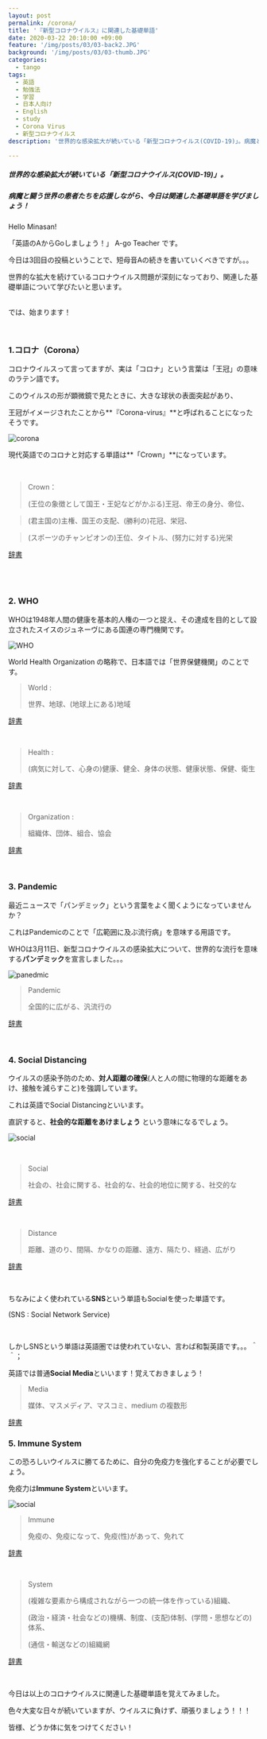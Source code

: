 ```yaml
---
layout: post
permalink: /corona/
title: '『新型コロナウイルス』に関連した基礎単語'
date: 2020-03-22 20:10:00 +09:00
feature: '/img/posts/03/03-back2.JPG'
background: '/img/posts/03/03-thumb.JPG'
categories:
  - tango
tags:
  - 英語
  - 勉強法
  - 学習
  - 日本人向け
  - English
  - study
  - Corona Virus
  - 新型コロナウイルス
description: '世界的な感染拡大が続いている「新型コロナウイルス(COVID-19)」。病魔と闘う世界の患者たちを応援しながら、今日は関連した基礎単語を学びましょう！'

---
```

##### 世界的な感染拡大が続いている「新型コロナウイルス(COVID-19)」。
##### 病魔と闘う世界の患者たちを応援しながら、今日は関連した基礎単語を学びましょう！


Hello Minasan!

「英語のAからGoしましょう！」 A-go Teacher です。

今日は3回目の投稿ということで、短母音Aの続きを書いていくべきですが。。。

世界的な拡大を続けているコロナウイルス問題が深刻になっており、関連した基礎単語について学びたいと思います。

<br> では、始まります！

 <br>



### 1.コロナ（Corona）

コロナウイルスって言ってますが、実は「コロナ」という言葉は「王冠」の意味のラテン語です。

このウイルスの形が顕微鏡で見たときに、大きな球状の表面突起があり、

王冠がイメージされたことから**『Corona-virus』**と呼ばれることになったそうです。

![corona](/img/posts/03/corona.jpg)

現代英語でのコロナと対応する単語は**「Crown」**になっています。

<br>

>  Crown：
>
> (王位の象徴として国王・王妃などがかぶる)王冠、帝王の身分、帝位、

> (君主国の)主権、国王の支配、(勝利の)花冠、栄冠、

> (スポーツのチャンピオンの)王位、タイトル、(努力に対する)光栄

 [辞書](https://ejje.weblio.jp/content/crown)



<br><br>

### 2. WHO　

WHOは1948年人間の健康を基本的人権の一つと捉え、その達成を目的として設立されたスイスのジュネーヴにある国連の専門機関です。

![WHO](/img/posts/03/who.JPG)

World Health Organization の略称で、日本語では「世界保健機関」のことです。

> World :
>
> 世界、地球、(地球上にある)地域

[辞書](https://ejje.weblio.jp/content/world)

<br>


> Health :
>
> (病気に対して、心身の)健康、健全、身体の状態、健康状態、保健、衛生

[辞書](https://ejje.weblio.jp/content/health)

<br>


> Organization :
>
> 組織体、団体、組合、協会

[辞書](https://ejje.weblio.jp/content/Organization+)

<br>


### 3. Pandemic

最近ニュースで「パンデミック」という言葉をよく聞くようになっていませんか？

これはPandemicのことで「広範囲に及ぶ流行病」を意味する用語です。

WHOは3月11日、新型コロナウイルスの感染拡大について、世界的な流行を意味する**パンデミック**を宣言しました。。。

![panedmic](/img/posts/03/pandemic.JPG)

> Pandemic
>
> 全国的に広がる、汎流行の

[辞書](https://ejje.weblio.jp/content/pandemic)

<br>


### 4. Social Distancing

ウイルスの感染予防のため、**対人距離の確保**(人と人の間に物理的な距離をあけ、接触を減らすこと)を強調しています。

これは英語でSocial Distancingといいます。

直訳すると、**社会的な距離をあけましょう** という意味になるでしょう。

![social](/img/posts/03/social.JPG)

<br>


> Social
>
> 社会の、社会に関する、社会的な、社会的地位に関する、社交的な

[辞書](https://ejje.weblio.jp/content/social)

<br>



> Distance
>
> 距離、道のり、間隔、かなりの距離、遠方、隔たり、経過、広がり

[辞書](https://ejje.weblio.jp/content/distance)



<br>

ちなみによく使われている**SNS**という単語もSocialを使った単語です。

(SNS : Social Network Service)

<br>

しかしSNSという単語は英語圏では使われていない、言わば和製英語です。。。＾＾；

英語では普通**Social Media**といいます！覚えておきましょう！



> Media
>
> 媒体、マスメディア、マスコミ、medium の複数形

[辞書](https://ejje.weblio.jp/content/media)



### 5. Immune System

この恐ろしいウイルスに勝てるために、自分の免疫力を強化することが必要でしょう。

免疫力は**Immune System**といいます。



![social](/img/posts/03/immune.JPG)



> Immune
>
> 免疫の、免疫になって、免疫(性)があって、免れて

[辞書](https://ejje.weblio.jp/content/immune)

<br>


> System
>
> (複雑な要素から構成されながら一つの統一体を作っている)組織、
>
> (政治・経済・社会などの)機構、制度、(支配)体制、(学問・思想などの)体系、
>
> (通信・輸送などの)組織網

[辞書](https://ejje.weblio.jp/content/system)

<br>




今日は以上のコロナウイルスに関連した基礎単語を覚えてみました。

色々大変な日々が続いていますが、ウイルスに負けず、頑張りましょう！！！



皆様、どうか体に気をつけてください！
